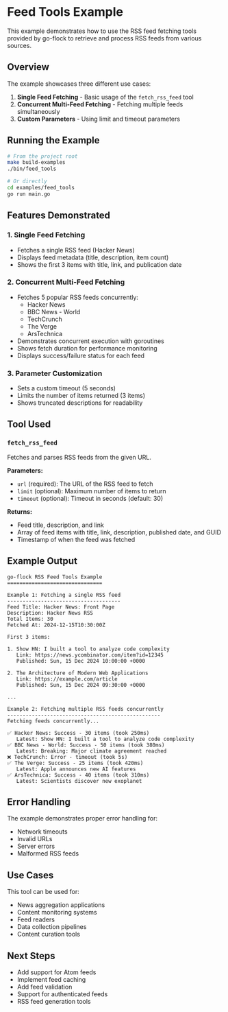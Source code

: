 # Feed Tools Example

This example demonstrates how to use the RSS feed fetching tools provided by go-flock to retrieve and process RSS feeds from various sources.

## Overview

The example showcases three different use cases:

1. **Single Feed Fetching** - Basic usage of the `fetch_rss_feed` tool
2. **Concurrent Multi-Feed Fetching** - Fetching multiple feeds simultaneously
3. **Custom Parameters** - Using limit and timeout parameters

## Running the Example

```bash
# From the project root
make build-examples
./bin/feed_tools

# Or directly
cd examples/feed_tools
go run main.go
```

## Features Demonstrated

### 1. Single Feed Fetching
- Fetches a single RSS feed (Hacker News)
- Displays feed metadata (title, description, item count)
- Shows the first 3 items with title, link, and publication date

### 2. Concurrent Multi-Feed Fetching
- Fetches 5 popular RSS feeds concurrently:
  - Hacker News
  - BBC News - World
  - TechCrunch
  - The Verge
  - ArsTechnica
- Demonstrates concurrent execution with goroutines
- Shows fetch duration for performance monitoring
- Displays success/failure status for each feed

### 3. Parameter Customization
- Sets a custom timeout (5 seconds)
- Limits the number of items returned (3 items)
- Shows truncated descriptions for readability

## Tool Used

### `fetch_rss_feed`

Fetches and parses RSS feeds from the given URL.

**Parameters:**
- `url` (required): The URL of the RSS feed to fetch
- `limit` (optional): Maximum number of items to return
- `timeout` (optional): Timeout in seconds (default: 30)

**Returns:**
- Feed title, description, and link
- Array of feed items with title, link, description, published date, and GUID
- Timestamp of when the feed was fetched

## Example Output

```
go-flock RSS Feed Tools Example
===============================

Example 1: Fetching a single RSS feed
-------------------------------------
Feed Title: Hacker News: Front Page
Description: Hacker News RSS
Total Items: 30
Fetched At: 2024-12-15T10:30:00Z

First 3 items:

1. Show HN: I built a tool to analyze code complexity
   Link: https://news.ycombinator.com/item?id=12345
   Published: Sun, 15 Dec 2024 10:00:00 +0000

2. The Architecture of Modern Web Applications
   Link: https://example.com/article
   Published: Sun, 15 Dec 2024 09:30:00 +0000

...

Example 2: Fetching multiple RSS feeds concurrently
--------------------------------------------------
Fetching feeds concurrently...

✅ Hacker News: Success - 30 items (took 250ms)
   Latest: Show HN: I built a tool to analyze code complexity
✅ BBC News - World: Success - 50 items (took 380ms)
   Latest: Breaking: Major climate agreement reached
❌ TechCrunch: Error - timeout (took 5s)
✅ The Verge: Success - 25 items (took 420ms)
   Latest: Apple announces new AI features
✅ ArsTechnica: Success - 40 items (took 310ms)
   Latest: Scientists discover new exoplanet
```

## Error Handling

The example demonstrates proper error handling for:
- Network timeouts
- Invalid URLs
- Server errors
- Malformed RSS feeds

## Use Cases

This tool can be used for:
- News aggregation applications
- Content monitoring systems
- Feed readers
- Data collection pipelines
- Content curation tools

## Next Steps

- Add support for Atom feeds
- Implement feed caching
- Add feed validation
- Support for authenticated feeds
- RSS feed generation tools